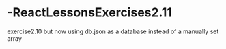 # -ReactLessonsExercises2.11
exercise2.10 but now using db.json as a database instead of a manually set array
